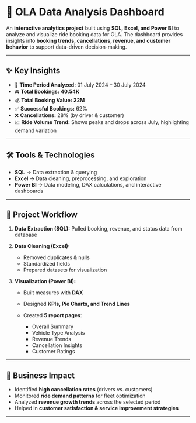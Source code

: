 # 🚖 OLA Data Analysis Dashboard

An **interactive analytics project** built using **SQL, Excel, and Power BI** to analyze and visualize ride booking data for OLA.
The dashboard provides insights into **booking trends, cancellations, revenue, and customer behavior** to support data-driven decision-making.

---

## ✨ Key Insights

* 📅 **Time Period Analyzed:** 01 July 2024 – 30 July 2024
* 🚘 **Total Bookings:** **40.54K**
* 💰 **Total Booking Value:** **22M**
* ✅ **Successful Bookings:** 62%
* ❌ **Cancellations:** 28% (by driver & customer)
* 📈 **Ride Volume Trend:** Shows peaks and drops across July, highlighting demand variation

---

## 🛠 Tools & Technologies

* **SQL** → Data extraction & querying
* **Excel** → Data cleaning, preprocessing, and exploration
* **Power BI** → Data modeling, DAX calculations, and interactive dashboards

---

## 📂 Project Workflow

1. **Data Extraction (SQL):** Pulled booking, revenue, and status data from database
2. **Data Cleaning (Excel):**

   * Removed duplicates & nulls
   * Standardized fields
   * Prepared datasets for visualization
3. **Visualization (Power BI):**

   * Built measures with **DAX**
   * Designed **KPIs, Pie Charts, and Trend Lines**
   * Created **5 report pages**:

     * Overall Summary
     * Vehicle Type Analysis
     * Revenue Trends
     * Cancellation Insights
     * Customer Ratings

---

## 🎯 Business Impact

* Identified **high cancellation rates** (drivers vs. customers)
* Monitored **ride demand patterns** for fleet optimization
* Analyzed **revenue growth trends** across the selected period
* Helped in **customer satisfaction & service improvement strategies**

---



